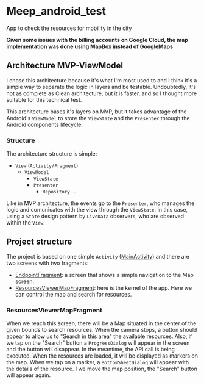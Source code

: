 # Meep_android_test
App to check the resources for mobility in the city

**Given some issues with the billing accounts on Google Cloud, the map implementation was done using MapBox instead of GoogleMaps**

## Architecture MVP-ViewModel

I chose this architecture because it's what I'm most used to and I think it's a simple way to separate the logic in layers and be testable. Undoubtedly,  it's not as complete as Clean architecture, but it is faster, and so I thought more suitable for this technical test.

This architecture bases it's layers on MVP, but it takes advantage of the Android's `ViewModel` to store the `ViewState` and the `Presenter` through the Android components lifecycle.

### Structure

The architecture structure is simple:

* `View` (`Activity/Fragment`)
  * `ViewModel`
    * `ViewState`
    * `Presenter`
      * `Repository` ...
    
Like in MVP architecture, the events go to the `Presenter`, who manages the logic and comunicates with the view through the `ViewState`. In this case, using a `State` design pattern by `LiveData` observers, who are observed within the `View`.

## Project structure

The project is based on one simple `Activity` ([MainActivity][1]) and there are two screens with two fragments:

* [EndpointFragment][2]: a screen that shows a simple navigation to the Map screen.
* [ResourcesViewerMapFragment][3]: here is the kernel of the app. Here we can control the map and search for resources.

### ResourcesViewerMapFragment

When we reach this screen, there will be a Map situated in the center of the given bounds to search resources. When the camera stops, a button should appear to allow us to "Search in this area" the available resources. Also, if we tap on the "Search" button a `ProgressDialog` will appear in the screen and the button will disappear. In the meantime, the API call is being executed.
When the resources are loaded, it will be displayed as markers on the map. When we tap on a marker, a `BottomSheetDialog` will appear with the details of the resource.
I we move the map position, the "Search" button will appear again.

[1]: https://github.com/xcelder/Meep_android_test/blob/main/app/src/main/java/com/example/meep_android_test/features/MainActivity.kt
[2]: https://github.com/xcelder/Meep_android_test/blob/main/app/src/main/java/com/example/meep_android_test/features/entry_point/presentation/EntryPointFragment.kt
[3]: https://github.com/xcelder/Meep_android_test/blob/main/app/src/main/java/com/example/meep_android_test/features/resources_viewer_map/presentation/ResourcesViewerMapFragment.kt
